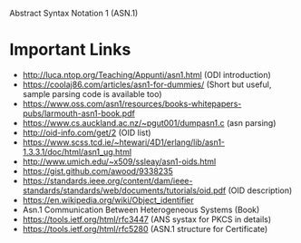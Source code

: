 Abstract Syntax Notation 1 (ASN.1)






# Important Links
- http://luca.ntop.org/Teaching/Appunti/asn1.html (ODI introduction)
- https://coolaj86.com/articles/asn1-for-dummies/ (Short but useful, sample parsing code is available too)
- https://www.oss.com/asn1/resources/books-whitepapers-pubs/larmouth-asn1-book.pdf
- https://www.cs.auckland.ac.nz/~pgut001/dumpasn1.c (asn parsing)
- http://oid-info.com/get/2 (OID list)
- https://www.scss.tcd.ie/~htewari/4D1/erlang/lib/asn1-1.3.3.1/doc/html/asn1_ug.html
- http://www.umich.edu/~x509/ssleay/asn1-oids.html
- https://gist.github.com/awood/9338235
- https://standards.ieee.org/content/dam/ieee-standards/standards/web/documents/tutorials/oid.pdf (OID description)
- https://en.wikipedia.org/wiki/Object_identifier
- Asn.1 Communication Between Heterogeneous Systems (Book)
- https://tools.ietf.org/html/rfc3447 (ANS systax for PKCS in details)
- https://tools.ietf.org/html/rfc5280 (ASN.1 structure for Certificate)
